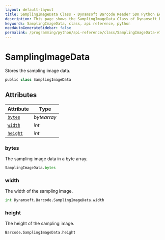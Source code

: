 ```yaml
---
layout: default-layout
title: SamplingImageData Class - Dynamsoft Barcode Reader SDK Python Edition API Reference
description: This page shows the SamplingImageData Class of Dynamsoft Barcode Reader SDK Python Edition.
keywords: SamplingImageData, class, api reference, python
needAutoGenerateSidebar: false
permalink: /programming/python/api-reference/class/SamplingImageData-v7.6.0.html
---
```



# SamplingImageData
Stores the sampling image data.

```python
public class SamplingImageData
```  

## Attributes
  
| Attribute | Type |
|---------- | ---- |
| [`bytes`](#bytes) | *bytearray* |
| [`width`](#width) | *int* |
| [`height`](#height) | *int* |


### bytes
The sampling image data in a byte array.

```python
SamplingImageData.bytes
```

### width
The width of the sampling image.

```python
int Dynamsoft.Barcode.SamplingImageData.width
```

### height
The height of the sampling image.

```python
Barcode.SamplingImageData.height
```
